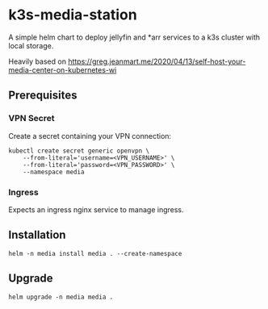 # k3s-media-station
A simple helm chart to deploy jellyfin and *arr services to a k3s cluster with local storage.

Heavily based on https://greg.jeanmart.me/2020/04/13/self-host-your-media-center-on-kubernetes-wi

## Prerequisites
### VPN Secret
Create a secret containing your VPN connection:
```
kubectl create secret generic openvpn \
    --from-literal='username=<VPN_USERNAME>' \
    --from-literal='password=<VPN_PASSWORD>' \
    --namespace media
```

### Ingress
Expects an ingress nginx service to manage ingress.

## Installation
```
helm -n media install media . --create-namespace
```

## Upgrade
```
helm upgrade -n media media .
```
